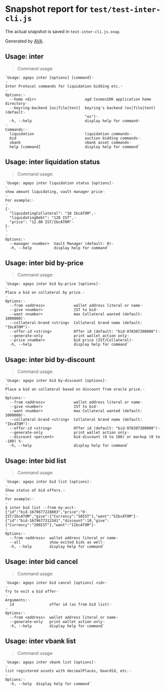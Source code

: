 # Snapshot report for `test/test-inter-cli.js`

The actual snapshot is saved in `test-inter-cli.js.snap`.

Generated by [AVA](https://avajs.dev).

## Usage: inter

> Command usage:

    `Usage: agops inter [options] [command]␊
    ␊
    Inter Protocol commands for liquidation bidding etc.␊
    ␊
    Options:␊
      --home <dir>                      agd CosmosSDK application home directory␊
      --keyring-backend [os|file|test]  keyring's backend (os|file|test) (default␊
                                        "os")␊
      -h, --help                        display help for command␊
    ␊
    Commands:␊
      liquidation                       liquidation commands␊
      bid                               auction bidding commands␊
      vbank                             vbank asset commands␊
      help [command]                    display help for command`

## Usage: inter liquidation status

> Command usage:

    `Usage: agops inter liquidation status [options]␊
    ␊
    show amount liquidating, vault manager price␊
    ␊
    For example:␊
    ␊
    {␊
      "liquidatingCollateral": "10 IbcATOM",␊
      "liquidatingDebt": "120 IST",␊
      "price": "12.00 IST/IbcATOM"␊
    }␊
    ␊
    ␊
    Options:␊
      --manager <number>  Vault Manager (default: 0)␊
      -h, --help          display help for command`

## Usage: inter bid by-price

> Command usage:

    `Usage: agops inter bid by-price [options]␊
    ␊
    Place a bid on collateral by price.␊
    ␊
    Options:␊
      --from <address>             wallet address literal or name␊
      --give <number>              IST to bid␊
      --want <number>              max Collateral wanted (default: 1000000)␊
      --collateral-brand <string>  Collateral brand name (default: "IbcATOM")␊
      --offer-id <string>          Offer id (default: "bid-978307200000")␊
      --generate-only              print wallet action only␊
      --price <number>             bid price (IST/Collateral)␊
      -h, --help                   display help for command`

## Usage: inter bid by-discount

> Command usage:

    `Usage: agops inter bid by-discount [options]␊
    ␊
    Place a bid on collateral based on discount from oracle price.␊
    ␊
    Options:␊
      --from <address>             wallet address literal or name␊
      --give <number>              IST to bid␊
      --want <number>              max Collateral wanted (default: 1000000)␊
      --collateral-brand <string>  Collateral brand name (default: "IbcATOM")␊
      --offer-id <string>          Offer id (default: "bid-978307200000")␊
      --generate-only              print wallet action only␊
      --discount <percent>         bid discount (0 to 100) or markup (0 to -100) %␊
      -h, --help                   display help for command`

## Usage: inter bid list

> Command usage:

    `Usage: agops inter bid list [options]␊
    ␊
    Show status of bid offers.␊
    ␊
    For example:␊
    ␊
    $ inter bid list --from my-acct␊
    {"id":"bid-1679677228803","price":"9␊
    IST/IbcATOM","give":{"Currency":"50IST"},"want":"5IbcATOM"}␊
    {"id":"bid-1679677312341","discount":10,"give":{"Currency":"200IST"},"want":"1IbcATOM"}␊
    ␊
    Options:␊
      --from <address>  wallet address literal or name␊
      --all             show exited bids as well␊
      -h, --help        display help for command`

## Usage: inter bid cancel

> Command usage:

    `Usage: agops inter bid cancel [options] <id>␊
    ␊
    Try to exit a bid offer␊
    ␊
    Arguments:␊
      id                offer id (as from bid list)␊
    ␊
    Options:␊
      --from <address>  wallet address literal or name␊
      --generate-only   print wallet action only␊
      -h, --help        display help for command`

## Usage: inter vbank list

> Command usage:

    `Usage: agops inter vbank list [options]␊
    ␊
    list registered assets with decimalPlaces, boardId, etc.␊
    ␊
    Options:␊
      -h, --help  display help for command`

